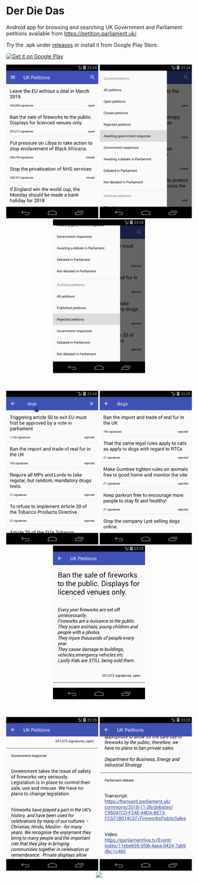 # Der Die Das

Android app for browsing and searching UK Government and Parliament petitions available from https://petition.parliament.uk/.

Try the .apk under [releases](https://github.com/digitapex/DerDieDas/releases) or install it from Google Play Store.

<a href='https://play.google.com/store/apps/details?id=com.spitslide.ukpetitions'><img alt='Get it on Google Play' src='https://play.google.com/intl/en_us/badges/images/generic/en_badge_web_generic.png' height='75px'/></a>

<p align="center">
  <img src="/screenshots/Screenshot_01.png" width="250">
  <img src="/screenshots/Screenshot_02.png" width="250">
  <img src="/screenshots/Screenshot_03.png" width="250">
</p>
<br>
<p align="center">
  <img src="/screenshots/Screenshot_04.png" width="250">
  <img src="/screenshots/Screenshot_05.png" width="250">
  <img src="/screenshots/Screenshot_06.png" width="250">
</p>
<br>
<p align="center">
  <img src="/screenshots/Screenshot_07.png" width="250">
  <img src="/screenshots/Screenshot_08.png" width="250">
  <img src="/screenshots/Screenshot_09.png" width="250">
</p>
<br>